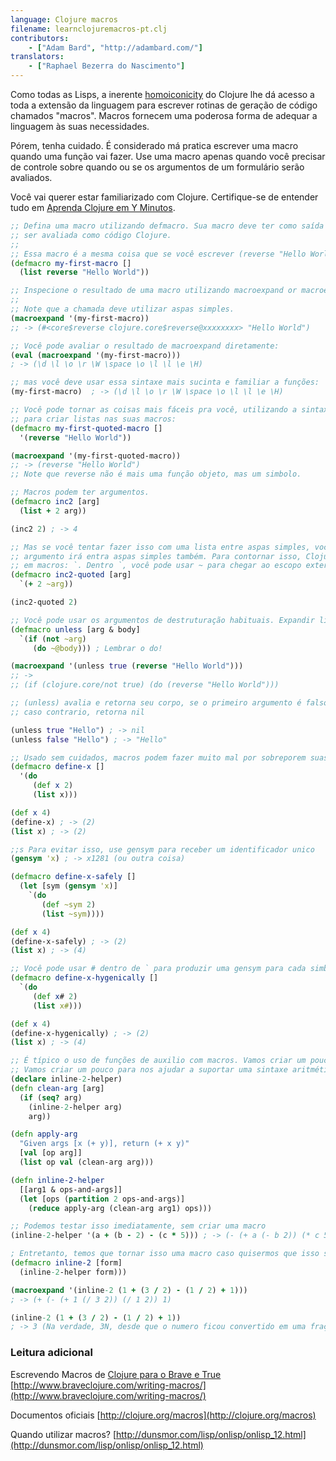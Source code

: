 ```yaml
---
language: Clojure macros
filename: learnclojuremacros-pt.clj
contributors:
    - ["Adam Bard", "http://adambard.com/"]
translators:
    - ["Raphael Bezerra do Nascimento"]
---
```


Como todas as Lisps, a inerente [homoiconicity](https://en.wikipedia.org/wiki/Homoiconic)
do Clojure lhe dá acesso a toda a extensão da linguagem 
para escrever rotinas de geração de código chamados "macros". Macros fornecem uma poderosa forma de adequar a linguagem 
às suas necessidades.

Pórem, tenha cuidado. É considerado má pratica escrever uma macro quando uma função vai fazer. Use uma macro apenas 
quando você precisar de controle sobre quando ou se os argumentos de um formulário serão avaliados.

Você vai querer estar familiarizado com Clojure. Certifique-se de entender tudo em 
[Aprenda Clojure em Y Minutos](/docs/clojure/).

```clojure
;; Defina uma macro utilizando defmacro. Sua macro deve ter como saída uma lista que possa
;; ser avaliada como código Clojure.
;;
;; Essa macro é a mesma coisa que se você escrever (reverse "Hello World")
(defmacro my-first-macro []
  (list reverse "Hello World"))

;; Inspecione o resultado de uma macro utilizando macroexpand or macroexpand-1.
;;
;; Note que a chamada deve utilizar aspas simples.
(macroexpand '(my-first-macro))
;; -> (#<core$reverse clojure.core$reverse@xxxxxxxx> "Hello World")

;; Você pode avaliar o resultado de macroexpand diretamente:
(eval (macroexpand '(my-first-macro)))
; -> (\d \l \o \r \W \space \o \l \l \e \H)

;; mas você deve usar essa sintaxe mais sucinta e familiar a funções:
(my-first-macro)  ; -> (\d \l \o \r \W \space \o \l \l \e \H)

;; Você pode tornar as coisas mais fáceis pra você, utilizando a sintaxe de citação mais suscinta
;; para criar listas nas suas macros:
(defmacro my-first-quoted-macro []
  '(reverse "Hello World"))

(macroexpand '(my-first-quoted-macro))
;; -> (reverse "Hello World")
;; Note que reverse não é mais uma função objeto, mas um simbolo.

;; Macros podem ter argumentos.
(defmacro inc2 [arg]
  (list + 2 arg))

(inc2 2) ; -> 4

;; Mas se você tentar fazer isso com uma lista entre aspas simples, você vai receber um erro, por que o 
;; argumento irá entra aspas simples também. Para contornar isso, Clojure prover uma maneira de utilizar aspas simples 
;; em macros: `. Dentro `, você pode usar ~ para chegar ao escopo externo.
(defmacro inc2-quoted [arg]
  `(+ 2 ~arg))

(inc2-quoted 2)

;; Você pode usar os argumentos de destruturação habituais. Expandir lista de variaveis usando ~@
(defmacro unless [arg & body]
  `(if (not ~arg)
     (do ~@body))) ; Lembrar o do!

(macroexpand '(unless true (reverse "Hello World")))
;; ->
;; (if (clojure.core/not true) (do (reverse "Hello World")))

;; (unless) avalia e retorna seu corpo, se o primeiro argumento é falso.
;; caso contrario, retorna nil

(unless true "Hello") ; -> nil
(unless false "Hello") ; -> "Hello"

;; Usado sem cuidados, macros podem fazer muito mal por sobreporem suas variaveis
(defmacro define-x []
  '(do
     (def x 2)
     (list x)))

(def x 4)
(define-x) ; -> (2)
(list x) ; -> (2)

;;s Para evitar isso, use gensym para receber um identificador unico
(gensym 'x) ; -> x1281 (ou outra coisa)

(defmacro define-x-safely []
  (let [sym (gensym 'x)]
    `(do
       (def ~sym 2)
       (list ~sym))))

(def x 4)
(define-x-safely) ; -> (2)
(list x) ; -> (4)

;; Você pode usar # dentro de ` para produzir uma gensym para cada simbolo automaticamente
(defmacro define-x-hygenically []
  `(do
     (def x# 2)
     (list x#)))

(def x 4)
(define-x-hygenically) ; -> (2)
(list x) ; -> (4)

;; É típico o uso de funções de auxilio com macros. Vamos criar um pouco
;; Vamos criar um pouco para nos ajudar a suportar uma sintaxe aritmética inline (estupida)
(declare inline-2-helper)
(defn clean-arg [arg]
  (if (seq? arg)
    (inline-2-helper arg)
    arg))

(defn apply-arg
  "Given args [x (+ y)], return (+ x y)"
  [val [op arg]]
  (list op val (clean-arg arg)))

(defn inline-2-helper
  [[arg1 & ops-and-args]]
  (let [ops (partition 2 ops-and-args)]
    (reduce apply-arg (clean-arg arg1) ops)))

;; Podemos testar isso imediatamente, sem criar uma macro
(inline-2-helper '(a + (b - 2) - (c * 5))) ; -> (- (+ a (- b 2)) (* c 5))

; Entretanto, temos que tornar isso uma macro caso quisermos que isso seja rodado em tempo de compilação
(defmacro inline-2 [form]
  (inline-2-helper form)))

(macroexpand '(inline-2 (1 + (3 / 2) - (1 / 2) + 1)))
; -> (+ (- (+ 1 (/ 3 2)) (/ 1 2)) 1)

(inline-2 (1 + (3 / 2) - (1 / 2) + 1))
; -> 3 (Na verdade, 3N, desde que o numero ficou convertido em uma fração racional com /
```

### Leitura adicional

Escrevendo Macros de [Clojure para o Brave e True](http://www.braveclojure.com/)
[http://www.braveclojure.com/writing-macros/](http://www.braveclojure.com/writing-macros/)

Documentos oficiais 
[http://clojure.org/macros](http://clojure.org/macros)

Quando utilizar macros? 
[http://dunsmor.com/lisp/onlisp/onlisp_12.html](http://dunsmor.com/lisp/onlisp/onlisp_12.html)
